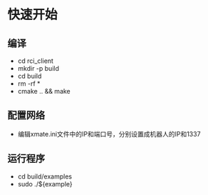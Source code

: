 # 快速开始

## 编译
- cd rci_client
- mkdir -p build 
- cd build
- rm -rf *
- cmake .. && make

## 配置网络

- 编辑xmate.ini文件中的IP和端口号，分别设置成机器人的IP和1337

## 运行程序
- cd build/examples
- sudo ./${example}